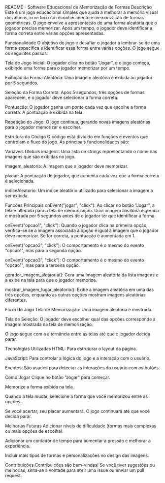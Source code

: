 README - Software Educacional de Memorização de Formas
Descrição
Este é um jogo educacional simples que ajuda a melhorar a memória visual dos alunos, com foco no reconhecimento e memorização de formas geométricas. O jogo envolve a apresentação de uma forma aleatória que o jogador precisa memorizar. Após um tempo, o jogador deve identificar a forma correta entre várias opções apresentadas.

Funcionalidade
O objetivo do jogo é desafiar o jogador a lembrar-se de uma forma específica e identificar essa forma entre várias opções. O jogo segue os seguintes passos:

Tela de Jogo Inicial: O jogador clica no botão "Jogar", e o jogo começa, exibindo uma forma para o jogador memorizar por um tempo.

Exibição da Forma Aleatória: Uma imagem aleatória é exibida ao jogador por 5 segundos.

Seleção da Forma Correta: Após 5 segundos, três opções de formas aparecem, e o jogador deve selecionar a forma correta.

Pontuação: O jogador ganha um ponto cada vez que escolhe a forma correta. A pontuação é exibida na tela.

Repetição do Jogo: O jogo continua, gerando novas imagens aleatórias para o jogador memorizar e escolher.

Estrutura do Código
O código está dividido em funções e eventos que controlam o fluxo do jogo. As principais funcionalidades são:

Variáveis Globais
imagens: Uma lista de strings representando o nome das imagens que são exibidas no jogo.

imagem_aleatoria: A imagem que o jogador deve memorizar.

placar: A pontuação do jogador, que aumenta cada vez que a forma correta é selecionada.

indiceAleatorio: Um índice aleatório utilizado para selecionar a imagem a ser exibida.

Funções Principais
onEvent("jogar", "click"): Ao clicar no botão "Jogar", a tela é alterada para a tela de memorização. Uma imagem aleatória é gerada e mostrada por 5 segundos antes de o jogador ter que identificar a forma.

onEvent("opcao1", "click"): Quando o jogador clica na primeira opção, verifica-se se a imagem associada à opção é igual à imagem que o jogador deve memorizar. Se for correta, a pontuação é aumentada em 1.

onEvent("opcao2", "click"): O comportamento é o mesmo do evento "opcao1", mas para a segunda opção.

onEvent("opcao3", "click"): O comportamento é o mesmo do evento "opcao1", mas para a terceira opção.

gerador_imagem_aleatoria(): Gera uma imagem aleatória da lista imagens e a exibe na tela para que o jogador memorize.

mostrar_imagem_lugar_aleatorio(): Exibe a imagem aleatória em uma das três opções, enquanto as outras opções mostram imagens aleatórias diferentes.

Fluxo do Jogo
Tela de Memorização: Uma imagem aleatória é mostrada.

Tela de Seleção: O jogador deve escolher qual das opções corresponde à imagem mostrada na tela de memorização.

O jogo segue com a alternância entre as telas até que o jogador decida parar.

Tecnologias Utilizadas
HTML: Para estruturar o layout da página.

JavaScript: Para controlar a lógica do jogo e a interação com o usuário.

Eventos: São usados para detectar as interações do usuário com os botões.

Como Jogar
Clique no botão "Jogar" para começar.

Memorize a forma exibida na tela.

Quando a tela mudar, selecione a forma que você memorizou entre as opções.

Se você acertar, seu placar aumentará. O jogo continuará até que você decida parar.

Melhorias Futuras
Adicionar níveis de dificuldade (formas mais complexas ou mais opções de escolha).

Adicionar um contador de tempo para aumentar a pressão e melhorar a experiência.

Incluir mais tipos de formas e personalizações no design das imagens.

Contribuições
Contribuições são bem-vindas! Se você tiver sugestões ou melhorias, sinta-se à vontade para abrir uma issue ou enviar um pull request.

